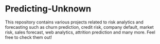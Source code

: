 # Predicting-Unknown
This repository contains various projects related to risk analytics and forecasting such as churn prediction, credit risk, company default, market risk, sales forecast, web analytics, attrition prediction and many more. Feel free to check them out!
